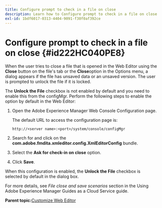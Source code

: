 ```yaml
---
title: Configure prompt to check in a file on close
description: Learn how to Configure prompt to check in a file on close
exl-id: 1bdf6017-0313-4404-9091-f30f0af392ce
---
```

# Configure prompt to check in a file on close {#id222HC040PE8}

When the user tries to close a file that is opened in the Web Editor using the **Close** button on the file's tab or the **Close**option in the Options menu, a dialog appears if the file has unsaved data or an unsaved version. The user is prompted to unlock the file if it is locked.

The **Unlock the File** checkbox is not enabled by default and you need to enable this from the configMgr. Perform the following steps to enable the option by default in the Web Editor:

1.  Open the Adobe Experience Manager Web Console Configuration page.

    The default URL to access the configuration page is:

    ```http
    http://<server name>:<port>/system/console/configMgr
    ```

1.  Search for and click on the **com.adobe.fmdita.xmleditor.config.XmlEditorConfig** bundle.

1.  Select the **Ask for check-in on close** option.

1.  Click **Save**.


When this configuration is enabled, the **Unlock the File** checkbox is selected by default in the dialog box.

For more details, see *File close and save scenarios* section in the Using Adobe Experience Manager Guides as a Cloud Service guide.

**Parent topic:**[Customize Web Editor](conf-web-editor.md)
